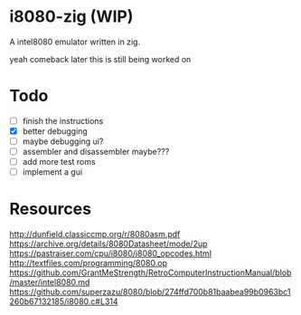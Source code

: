# i8080-zig (WIP)
A intel8080 emulator written in zig.

yeah comeback later this is still being worked on

# Todo
- [ ] finish the instructions
- [x] better debugging
- [ ] maybe debugging ui?
- [ ] assembler and disassembler maybe???
- [ ] add more test roms
- [ ] implement a gui

# Resources
http://dunfield.classiccmp.org/r/8080asm.pdf
https://archive.org/details/8080Datasheet/mode/2up
https://pastraiser.com/cpu/i8080/i8080_opcodes.html
http://textfiles.com/programming/8080.op
https://github.com/GrantMeStrength/RetroComputerInstructionManual/blob/master/intel8080.md
https://github.com/superzazu/8080/blob/274ffd700b81baabea99b0963bc1260b67132185/i8080.c#L314
